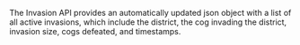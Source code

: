The Invasion API provides an automatically updated json object with a list of all active invasions, which include the district, the cog invading the district, invasion size, cogs defeated, and timestamps.

